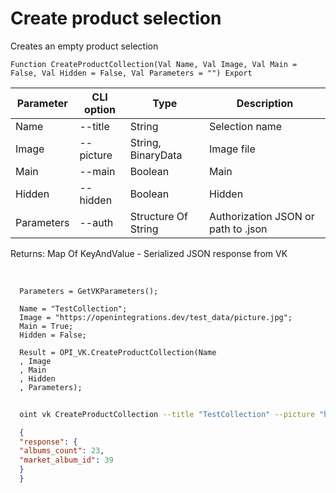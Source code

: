 ﻿---
sidebar_position: 3
---

# Create product selection
 Creates an empty product selection



`Function CreateProductCollection(Val Name, Val Image, Val Main = False, Val Hidden = False, Val Parameters = "") Export`

  | Parameter | CLI option | Type | Description |
  |-|-|-|-|
  | Name | --title | String | Selection name |
  | Image | --picture | String, BinaryData | Image file |
  | Main | --main | Boolean | Main |
  | Hidden | --hidden | Boolean | Hidden |
  | Parameters | --auth | Structure Of String | Authorization JSON or path to .json |

  
  Returns:  Map Of KeyAndValue - Serialized JSON response from VK

<br/>




```bsl title="Code example"
  Parameters = GetVKParameters();
  
  Name = "TestCollection";
  Image = "https://openintegrations.dev/test_data/picture.jpg";
  Main = True;
  Hidden = False;
  
  Result = OPI_VK.CreateProductCollection(Name
  , Image
  , Main
  , Hidden
  , Parameters);
```



```sh title="CLI command example"
    
  oint vk CreateProductCollection --title "TestCollection" --picture "https://openintegrations.dev/test_data/picture.jpg" --main "True" --hidden "False" --auth "GetVKParameters()"

```

```json title="Result"
  {
  "response": {
  "albums_count": 23,
  "market_album_id": 39
  }
  }

```
